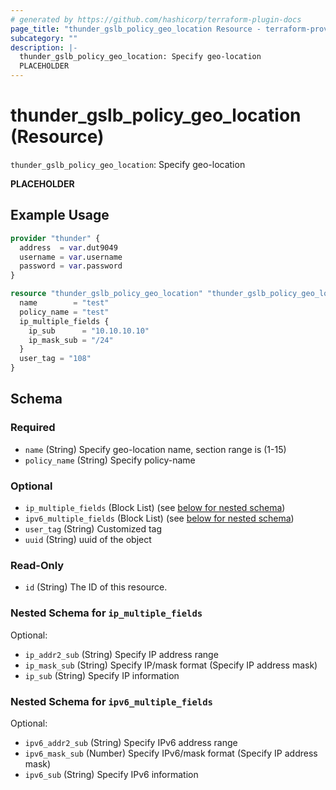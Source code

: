 ```yaml
---
# generated by https://github.com/hashicorp/terraform-plugin-docs
page_title: "thunder_gslb_policy_geo_location Resource - terraform-provider-thunder"
subcategory: ""
description: |-
  thunder_gslb_policy_geo_location: Specify geo-location
  PLACEHOLDER
---
```


# thunder_gslb_policy_geo_location (Resource)

`thunder_gslb_policy_geo_location`: Specify geo-location

__PLACEHOLDER__

## Example Usage

```terraform
provider "thunder" {
  address  = var.dut9049
  username = var.username
  password = var.password
}

resource "thunder_gslb_policy_geo_location" "thunder_gslb_policy_geo_location" {
  name        = "test"
  policy_name = "test"
  ip_multiple_fields {
    ip_sub      = "10.10.10.10"
    ip_mask_sub = "/24"
  }
  user_tag = "108"
}
```

<!-- schema generated by tfplugindocs -->
## Schema

### Required

- `name` (String) Specify geo-location name, section range is (1-15)
- `policy_name` (String) Specify policy-name

### Optional

- `ip_multiple_fields` (Block List) (see [below for nested schema](#nestedblock--ip_multiple_fields))
- `ipv6_multiple_fields` (Block List) (see [below for nested schema](#nestedblock--ipv6_multiple_fields))
- `user_tag` (String) Customized tag
- `uuid` (String) uuid of the object

### Read-Only

- `id` (String) The ID of this resource.

<a id="nestedblock--ip_multiple_fields"></a>
### Nested Schema for `ip_multiple_fields`

Optional:

- `ip_addr2_sub` (String) Specify IP address range
- `ip_mask_sub` (String) Specify IP/mask format (Specify IP address mask)
- `ip_sub` (String) Specify IP information


<a id="nestedblock--ipv6_multiple_fields"></a>
### Nested Schema for `ipv6_multiple_fields`

Optional:

- `ipv6_addr2_sub` (String) Specify IPv6 address range
- `ipv6_mask_sub` (Number) Specify IPv6/mask format (Specify IP address mask)
- `ipv6_sub` (String) Specify IPv6 information


